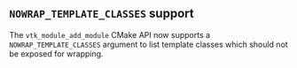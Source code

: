 ## `NOWRAP_TEMPLATE_CLASSES` support

The `vtk_module_add_module` CMake API now supports a `NOWRAP_TEMPLATE_CLASSES`
argument to list template classes which should not be exposed for wrapping.
